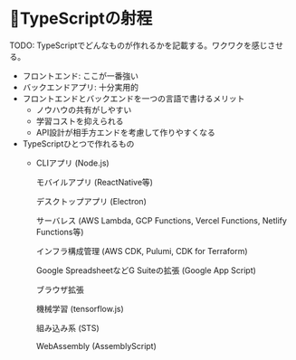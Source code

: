 # 🚧TypeScriptの射程

TODO: TypeScriptでどんなものが作れるかを記載する。ワクワクを感じさせる。

* フロントエンド: ここが一番強い
* バックエンドアプリ: 十分実用的
* フロントエンドとバックエンドを一つの言語で書けるメリット
  * ノウハウの共有がしやすい
  * 学習コストを抑えられる
  * API設計が相手方エンドを考慮して作りやすくなる
* TypeScriptひとつで作れるもの
  * CLIアプリ \(Node.js\)

    モバイルアプリ \(ReactNative等\)

    デスクトップアプリ \(Electron\)

    サーバレス \(AWS Lambda, GCP Functions, Vercel Functions, Netlify Functions等\)

    インフラ構成管理 \(AWS CDK, Pulumi, CDK for Terraform\)

    Google SpreadsheetなどG Suiteの拡張 \(Google App Script\)

    ブラウザ拡張

    機械学習 \(tensorflow.js\)

    組み込み系 \(STS\)

    WebAssembly \(AssemblyScript\)

